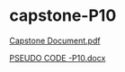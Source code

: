 # capstone-P10

[Capstone Document.pdf](https://github.com/202301422/capstone-P10/files/14898017/Capstone.Document.pdf)

[PSEUDO CODE -P10.docx](https://github.com/202301422/capstone-P10/files/14898018/PSEUDO.CODE.-P10.docx)
